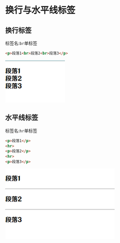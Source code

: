 # 换行与水平线标签

## 换行标签

标签名:`br`单标签

```html
<p>段落1<br>段落2<br>段落3</p>
```

![8-1](assets/8-1.png)

## 水平线标签

标签名:`hr`单标签

```html
<p>段落1</p>
<hr>
<p>段落2</p>
<hr>
<p>段落3</p>
```

![8-2](assets/8-2.png)